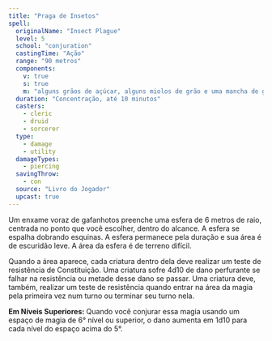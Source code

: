 ```yaml
---
title: "Praga de Insetos"
spell:
  originalName: "Insect Plague"
  level: 5
  school: "conjuration"
  castingTime: "Ação"
  range: "90 metros"
  components:
    v: true
    s: true
    m: "alguns grãos de açúcar, alguns miolos de grão e uma mancha de gordura"
  duration: "Concentração, até 10 minutos"
  casters:
    - cleric
    - druid
    - sorcerer
  type:
    - damage
    - utility
  damageTypes:
    - piercing
  savingThrow:
    - con
  source: "Livro do Jogador"
  upcast: true
---
```


Um enxame voraz de gafanhotos preenche uma esfera de 6 metros de raio, centrada no ponto que você escolher, dentro do alcance. A esfera se espalha dobrando esquinas. A esfera permanece pela duração e sua área é de escuridão leve. A área da esfera é de terreno difícil.

Quando a área aparece, cada criatura dentro dela deve realizar um teste de resistência de Constituição. Uma criatura sofre 4d10 de dano perfurante se falhar na resistência ou metade desse dano se passar. Uma criatura deve, também, realizar um teste de resistência quando entrar na área da magia pela primeira vez num turno ou terminar seu turno nela.

**Em Níveis Superiores:** Quando você conjurar essa magia usando um espaço de magia de 6° nível ou superior, o dano aumenta em 1d10 para cada nível do espaço acima do 5°.
